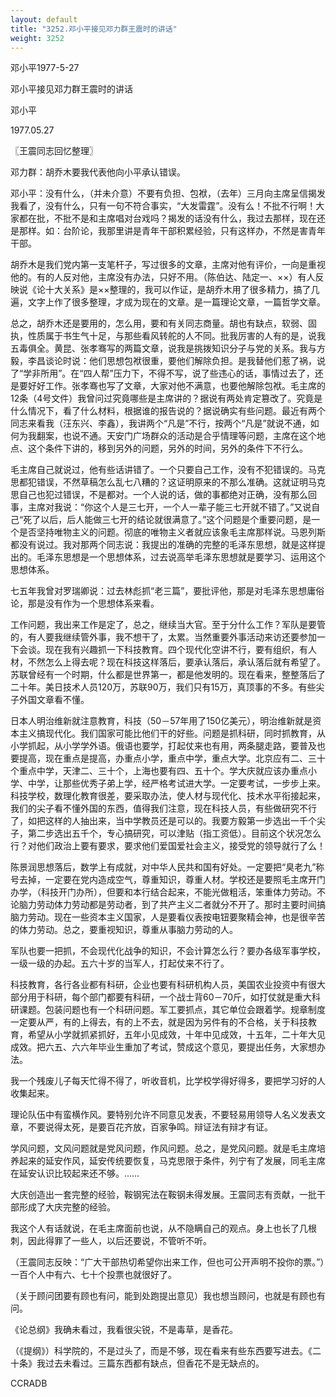 ```yaml
---
layout: default
title: "3252.邓小平接见邓力群王震时的讲话"
weight: 3252
---
```


邓小平1977-5-27

邓小平接见邓力群王震时的讲话

邓小平

1977.05.27

〖王震同志回忆整理〗

邓力群：胡乔木要我代表他向小平承认错误。

邓小平：没有什么，（并未介意）不要有负担、包袱，（去年）三月向主席呈信揭发我看了，没有什么，只有一句不符合事实，“大发雷霆”。没有么！不批不行啊！大家都在批，不批不是和主席唱对台戏吗？揭发的话没有什么，我过去那样，现在还是那样。如：台阶论，我那里讲是青年干部积累经验，只有这样办，不然是害青年干部。

胡乔木是我们党内第一支笔杆子，写过很多的文章，主席对他有评价，一向是重视他的。有的人反对他，主席没有办法，只好不用。（陈伯达、陆定一、××）有人反映说《论十大关系》是××整理的，我可以作证，是胡乔木用了很多精力，搞了几遍，文字上作了很多整理，才成为现在的文章。是一篇理论文章，一篇哲学文章。

总之，胡乔木还是要用的，怎么用，要和有关同志商量。胡也有缺点，软弱、固执，性质属于书生气十足，与那些看风转舵的人不同。批我厉害的人有的是，说我五毒俱全。黄昆、张孝骞写的两篇文章，说我是挑拨知识分子与党的关系。我与方毅，李昌谈论时说：他们思想包袱很重，要他们解除负担。是我替他们惹了祸，说了“学非所用”。在“四人帮”压力下，不得不写，说了些违心的话，事情过去了，还是要好好工作。张孝骞也写了文章，大家对他不满意，也要他解除包袱。毛主席的12条（4号文件）我曾问过究竟哪些是主席讲的？据说有两处肯定篡改了。究竟是什么情况下，看了什么材料，根据谁的报告说的？据说确实有些问题。最近有两个同志来看我（汪东兴、李鑫），我讲两个“凡是”不行，按两个“凡是”就说不通，如何为我翻案，也说不通。天安门广场群众的活动是合乎情理等问题，主席在这个地点、这个条件下讲的，移到另外的问题，另外的时间，另外的条件下不行么。

毛主席自己就说过，他有些话讲错了。一个只要自己工作，没有不犯错误的。马克思都犯错误，不然草稿怎么乱七八糟的？这证明原来的不那么准确。这就证明马克思自己也犯过错误，不是都对。一个人说的话，做的事都绝对正确，没有那么回事，主席对我说：“你这个人是三七开，一个人一辈子能三七开就不错了。”又说自己“死了以后，后人能做三七开的结论就很满意了。”这个问题是个重要问题，是一个是否坚持唯物主义的问题。彻底的唯物主义者就应该象毛主席那样说。马恩列斯都没有说过。我对那两个同志说：我提出的准确的完整的毛泽东思想，就是这样提出的。毛泽东思想是一个思想体系，过去说高举毛泽东思想就是要学习、运用这个思想体系。

七五年我曾对罗瑞卿说：过去林彪抓“老三篇”，要批评他，那是对毛泽东思想庸俗论，那是没有作为一个思想体系来看。

工作问题，我出来工作是定了，总之，继续当大官。至于分什么工作？军队是要管的，有人要我继续管外事，我不想干了，太累。当然重要外事活动来访还要参加一下会谈。现在我有兴趣抓一下科技教育。四个现代化空讲不行，要有组织，有人材，不然怎么上得去呢？现在科技这样落后，要承认落后，承认落后就有希望了。苏联曾经有一个时期，什么都是世界第一，都是他发明的。现在看来，整整落后了二十年。美日技术人员120万，苏联90万，我们只有15万，真顶事的不多。有些尖子外国文章看不懂。

日本人明治维新就注意教育，科技（50－57年用了150亿美元），明治维新就是资本主义搞现代化。我们国家可能比他们干的好些。问题是抓科研，同时抓教育，从小学抓起，从小学学外语。俄语也要学，打起仗来也有用，两条腿走路，要普及也要提高，现在重点是提高，办重点小学，重点中学，重点大学。北京应有二、三十个重点中学，天津二、三十个，上海也要有四、五十个。学大庆就应该办重点小学、中学，让那些优秀子弟上学，经严格考试进大学。一定要考试，一步步上来。科技学校，数理化教育很差，要采取办法，使人材与现代化、技术水平衔接起来，我们的尖子看不懂外国的东西，值得我们注意，现在科技人员，有些做研究不行了，如把这样的人抽出来，当中学教员还是可以的。我要方毅第一步选出一千个尖子，第二步选出五千个，专心搞研究，可以津贴（指工资低）。目前这个状况怎么行？对他们政治上要有要求，要求他们爱国爱社会主义，接受党的领导就行了么！

陈景润思想落后，数学上有成就，对中华人民共和国有好处。一定要把“臭老九”称号去掉，一定要在党内造成空气，尊重知识，尊重人材。学校还是要照毛主席开门办学，（科技开门办所），但要和本行结合起来，不能光做粗活，笨重体力劳动。不论脑力劳动体力劳动都是劳动者，到了共产主义二者就分不开了。那时主要时间搞脑力劳动。现在一些资本主义国家，人是要看仪表按电钮要聚精会神，也是很辛苦的体力劳动。总之，要重视知识，尊重从事脑力劳动的人。

军队也要一把抓，不会现代化战争的知识，不会计算怎么行？要办各级军事学校，一级一级的办起。五六十岁的当军人，打起仗来不行了。

科技教育，各行各业都有科研，企业也要有科研机构人员，美国农业投资中有很大部分用于科研，每个部门都要有科研，一个战士背60－70斤，如打仗就是重大科研课题。包装问题也有一个科研问题。军工要抓点，其它单位会跟着学。规章制度一定要从严，有的上得去，有的上不去，就是因为另件有的不合格，关于科技教育，希望从小学就抓紧抓好，五年小见成效，十年中见成效，十五年，二十年大见成效。把六五、六六年毕业生重加了考试，赞成这个意见，要提出任务，大家想办法。

我一个残废儿子每天忙得不得了，听收音机，比学校学得好得多，要把学习好的人收集起来。

理论队伍中有蛮横作风。要特别允许不同意见发表，不要轻易用领导人名义发表文章，不要说得太死，是要百花齐放，百家争鸣。辩证法有辩才有证。

学风问题，文风问题就是党风问题，作风问题。总之，是党风问题。就是毛主席培养起来的延安作风，延安传统要恢复，马克思限于条件，列宁有了发展，同毛主席在延安认识比较起来还不够。……

大庆创造出一套完整的经验，鞍钢宪法在鞍钢未得发展。王震同志有贡献，一批干部形成了大庆完整的经验。

我这个人有话就说，在毛主席面前也说，从不隐瞒自己的观点。身上也长了几根刺，因此得罪了一些人，以后还要说，不管听不听。

（王震同志反映：“广大干部热切希望你出来工作，但也可公开声明不投你的票。”）一百个人中有六、七十个投票也就很好了。

（关于顾问团要有顾也有问，能到处跑提出意见）我也想当顾问，也就是有顾也有问。

《论总纲》我确未看过，我看很尖锐，不是毒草，是香花。

（《提纲》）科学院的，不是过头了，而是不够，现在看来有些东西要写进去。《二十条》我过去未看过。三篇东西都有缺点，但香花不是无缺点的。

CCRADB

